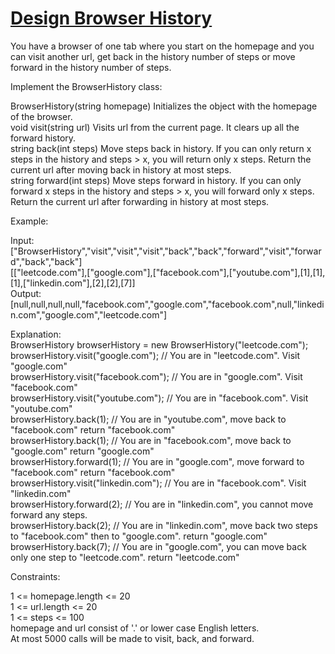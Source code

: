 # [Design Browser History](https://leetcode.com/problems/design-browser-history/)

You have a browser of one tab where you start on the homepage and you can visit another url, get back in the history number of steps or move forward in the history number of steps.  

Implement the BrowserHistory class:  

BrowserHistory(string homepage) Initializes the object with the homepage of the browser.  
void visit(string url) Visits url from the current page. It clears up all the forward history.  
string back(int steps) Move steps back in history. If you can only return x steps in the history and steps > x, you will return only x steps. Return the current url after moving back in history at most steps.  
string forward(int steps) Move steps forward in history. If you can only forward x steps in the history and steps > x, you will forward only x steps. Return the current url after forwarding in history at most steps.  
 
Example:  

Input:  
["BrowserHistory","visit","visit","visit","back","back","forward","visit","forward","back","back"]  
[["leetcode.com"],["google.com"],["facebook.com"],["youtube.com"],[1],[1],[1],["linkedin.com"],[2],[2],[7]]  
Output:  
[null,null,null,null,"facebook.com","google.com","facebook.com",null,"linkedin.com","google.com","leetcode.com"]  

Explanation:  
BrowserHistory browserHistory = new BrowserHistory("leetcode.com");  
browserHistory.visit("google.com");       // You are in "leetcode.com". Visit "google.com"  
browserHistory.visit("facebook.com");     // You are in "google.com". Visit "facebook.com"  
browserHistory.visit("youtube.com");      // You are in "facebook.com". Visit "youtube.com"  
browserHistory.back(1);                   // You are in "youtube.com", move back to "facebook.com" return "facebook.com"  
browserHistory.back(1);                   // You are in "facebook.com", move back to "google.com" return "google.com"  
browserHistory.forward(1);                // You are in "google.com", move forward to "facebook.com" return "facebook.com"  
browserHistory.visit("linkedin.com");     // You are in "facebook.com". Visit "linkedin.com"  
browserHistory.forward(2);                // You are in "linkedin.com", you cannot move forward any steps.  
browserHistory.back(2);                   // You are in "linkedin.com", move back two steps to "facebook.com" then to "google.com". return "google.com"  
browserHistory.back(7);                   // You are in "google.com", you can move back only one step to "leetcode.com". return "leetcode.com"  

Constraints:  

1 <= homepage.length <= 20  
1 <= url.length <= 20  
1 <= steps <= 100  
homepage and url consist of  '.' or lower case English letters.  
At most 5000 calls will be made to visit, back, and forward.  